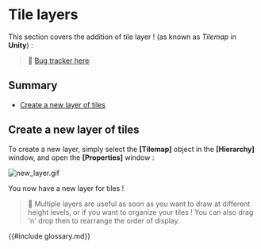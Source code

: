 # Tile layers

This section covers the addition of tile layer ! (as known as *Tilemap* in **Unity**) :

> 🐞 [Bug tracker here](https://trello.com/b/PIzgsYov/rpg-power-forge-road-map)

## Summary
- [Create a new layer of tiles](#create-a-new-layer-of-tiles)


## Create a new layer of tiles

To create a new layer, simply select the **[Tilemap]** object in the **[Hierarchy]** window, and open the **[Properties]** window :

![new_layer.gif](./../media/new_tile_layer/new_layer.gif)

You now have a new layer for tiles !

> 🐲 Multiple layers are useful as soon as you want to draw at different height levels, or if you want to organize your tiles ! You can also drag 'n' drop then to rearrange the order of display.

{{#include glossary.md}}